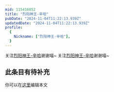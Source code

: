```yaml
---
mid: 115416052
title: "烈阳神王-辛哈"
pubDate: "2024-11-04T11:22:13.939Z"
updatedDate: "2024-11-04T11:22:13.939Z"
profile:
  {
    Nickname: ["烈阳神王-辛哈"],
  }
---
```


关注[烈阳神王-辛哈](https://space.bilibili.com/115416052)谢谢喵~ 关注[烈阳神王-辛哈](https://space.bilibili.com/115416052)谢谢喵~

## 此条目有待补充
你可以在[这里](https://github.com/Yuhanawa/VTuber.ICU/edit/master/src/content/v/烈阳神王-辛哈/index.md)编辑本文
